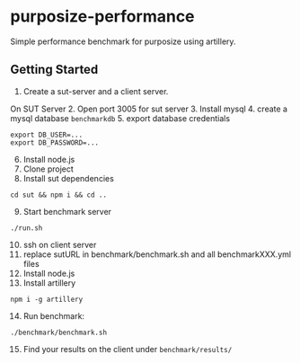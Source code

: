 # purposize-performance
Simple performance benchmark for purposize using artillery.

## Getting Started
1. Create a sut-server and a client server.

On SUT Server
2. Open port 3005 for sut server
3. Install mysql
4. create a mysql database `benchmarkdb`
5. export database credentials
```
export DB_USER=...
export DB_PASSWORD=...
```
6. Install node.js
7. Clone project
8. Install sut dependencies
```
cd sut && npm i && cd ..
```
9. Start benchmark server
```
./run.sh
```
10. ssh on client server
11. replace sutURL in benchmark/benchmark.sh and all benchmarkXXX.yml files
12. Install node.js
13. Install artillery
```
npm i -g artillery
```

14. Run benchmark: 
```
./benchmark/benchmark.sh
```
15. Find your results on the client under `benchmark/results/`
